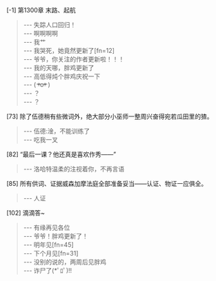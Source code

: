 
[-1] 第1300章 末路、起航
>--- 失踪人口回归！<br>
>--- 啊啊啊啊<br>
>--- 我艹<br>
>--- 我哭死，她竟然更新了[fn=12]<br>
>--- 爷爷，你关注的作者更新啦！！！<br>
>--- 我的天哪，胖鸡更新了<br>
>--- 高低得炖个胖鸡庆祝一下<br>
>--- ( ᵒ̴̶̷̤໐ᵒ̴̶̷̤ )<br>
>--- ？<br>
>--- ？<br>

[73] 除了伍德稍有些微词外，绝大部分小巫师一整周兴奋得宛若瓜田里的猹。
>--- 伍德:淦，不能训练了<br>
>--- 吃我一叉<br>

[82] “最后一课？他还真是喜欢作秀——”
>--- 洛哈特温柔的注视着你，不再言语<br>

[85] 所有供词、证据威森加摩法庭全部准备妥当——认证、物证一应俱全。
>--- 人证<br>

[102] 滴滴答~
>--- 有缘再见各位<br>
>--- 爷爷！胖鸡更新了！<br>
>--- 明年见[fn=45]<br>
>--- 下个月见[fn=31]<br>
>--- 没别的说的，两周后见胖鸡<br>
>--- 诈尸了(*ﾟﾛﾟ)!!<br>
